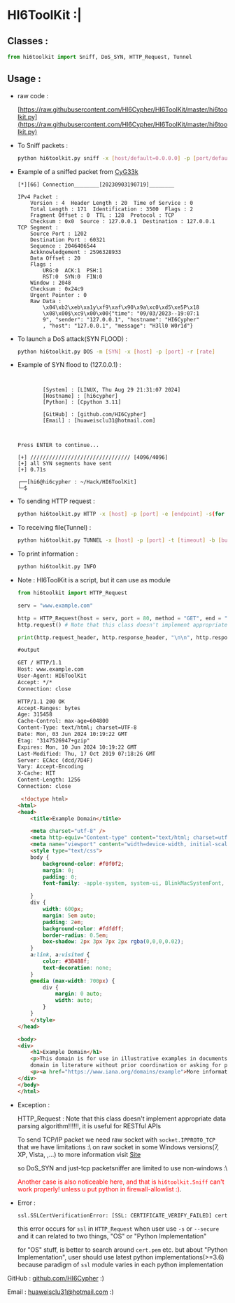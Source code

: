 # HI6ToolKit :|


## Classes :
``` python
from hi6toolkit import Sniff, DoS_SYN, HTTP_Request, Tunnel
```

## Usage :
- raw code :

    [https://raw.githubusercontent.com/HI6Cypher/HI6ToolKit/master/hi6toolkit.py](https://raw.githubusercontent.com/HI6Cypher/HI6ToolKit/master/hi6toolkit.py)


- To Sniff packets :
    ``` bash
    python hi6toolkit.py sniff -x [host/default=0.0.0.0] -p [port/default=0] -m [TCP/UDP/ICMP/]
    ```

- Example of a sniffed packet from [CyG33k](https://github.com/HI6Cypher/CyGeek)
    ``` text
    [*][66] Connection________[20230903190719]________

	IPv4 Packet :
		Version : 4  Header Length : 20  Time of Service : 0
		Total Length : 171  Identification : 3500  Flags : 2
		Fragment Offset : 0  TTL : 128  Protocol : TCP
		Checksum : 0x0  Source : 127.0.0.1  Destination : 127.0.0.1
	TCP Segment :
		Source Port : 1202
		Destination Port : 60321
		Sequence : 2046406544
		Ackknowledgement : 2596328933
		Data Offset : 20
		Flags :
			URG:0  ACK:1  PSH:1
			RST:0  SYN:0  FIN:0
		Window : 2048
		Checksum : 0x24c9
		Urgent Pointer : 0
		Raw Data :
			\x04\xb2\xeb\xa1y\xf9\xaf\x90\x9a\xc0\xd5\xe5P\x18
            \x08\x00$\xc9\x00\x00{"time": "09/03/2023--19:07:1
            9", "sender": "127.0.0.1", "hostname": "HI6Cypher"
            , "host": "127.0.0.1", "message": "H3ll0 W0r1d"}

    ```

- To launch a DoS attack(SYN FLOOD) :
    ``` bash
    python hi6toolkit.py DOS -m [SYN] -x [host] -p [port] -r [rate]
    ```

- Example of SYN flood to (127.0.0.1) :
    ```


            [System] : [LINUX, Thu Aug 29 21:31:07 2024]
            [Hostname] : [hi6cypher]
            [Python] : [Cpython 3.11]

            [GitHub] : [github.com/HI6Cypher]
            [Email] : [huaweisclu31@hotmail.com]



    Press ENTER to continue...

    [+] //////////////////////////////// [4096/4096]
    [+] all SYN segments have sent
    [+] 0.71s

    ┌──[hi6@hi6cypher : ~/Hack/HI6ToolKit]
    └─$
    ```

- To sending HTTP request :
    ``` bash
    python hi6toolkit.py HTTP -x [host] -p [port] -e [endpoint] -s(for https)
    ```

- To receiving file(Tunnel) :
    ``` bash
    python hi6toolkit.py TUNNEL -x [host] -p [port] -t [timeout] -b [buffer]
    ```

- To print information :
    ``` bash
    python hi6toolkit.py INFO
    ```

- Note : HI6ToolKit is a script, but it can use as module
    ``` python
    from hi6toolkit import HTTP_Request

    serv = "www.example.com"

    http = HTTP_Request(host = serv, port = 80, method = "GET", end = "/", https = False)
    http.request() # Note that this class doesn't implement appropriate data parsing algorithm!!!!!!, it is useful for RESTful APIs

    print(http.request_header, http.response_header, "\n\n", http.response)
    ```
    ``` html
    #output

    GET / HTTP/1.1
    Host: www.example.com
    User-Agent: HI6ToolKit
    Accept: */*
    Connection: close

    HTTP/1.1 200 OK
    Accept-Ranges: bytes
    Age: 315458
    Cache-Control: max-age=604800
    Content-Type: text/html; charset=UTF-8
    Date: Mon, 03 Jun 2024 10:19:22 GMT
    Etag: "3147526947+gzip"
    Expires: Mon, 10 Jun 2024 10:19:22 GMT
    Last-Modified: Thu, 17 Oct 2019 07:18:26 GMT
    Server: ECAcc (dcd/7D4F)
    Vary: Accept-Encoding
    X-Cache: HIT
    Content-Length: 1256
    Connection: close

     <!doctype html>
    <html>
    <head>
        <title>Example Domain</title>

        <meta charset="utf-8" />
        <meta http-equiv="Content-type" content="text/html; charset=utf-8" />
        <meta name="viewport" content="width=device-width, initial-scale=1" />
        <style type="text/css">
        body {
            background-color: #f0f0f2;
            margin: 0;
            padding: 0;
            font-family: -apple-system, system-ui, BlinkMacSystemFont, "Segoe UI", "Open Sans", "Helvetica Neue", Helvetica, Arial, sans-serif;

        }
        div {
            width: 600px;
            margin: 5em auto;
            padding: 2em;
            background-color: #fdfdff;
            border-radius: 0.5em;
            box-shadow: 2px 3px 7px 2px rgba(0,0,0,0.02);
        }
        a:link, a:visited {
            color: #38488f;
            text-decoration: none;
        }
        @media (max-width: 700px) {
            div {
                margin: 0 auto;
                width: auto;
            }
        }
        </style>
    </head>

    <body>
    <div>
        <h1>Example Domain</h1>
        <p>This domain is for use in illustrative examples in documents. You may use this
        domain in literature without prior coordination or asking for permission.</p>
        <p><a href="https://www.iana.org/domains/example">More information...</a></p>
    </div>
    </body>
    </html>
    ```

- Exception :

    HTTP_Request : Note that this class doesn't implement appropriate data parsing algorithm!!!!!!, it is useful for RESTful APIs

    To send TCP/IP packet we need raw socket with `socket.IPPROTO_TCP` that
    we have limitations :\ on raw socket in some Windows versions(7, XP, Vista, ,...)
    to more information visit [Site](https://learn.microsoft.com/en-us/windows/win32/winsock/tcp-ip-raw-sockets-2)

    so DoS_SYN and just-tcp packetsniffer are limited to use non-windows :\

    <span style="color:red">Another case is also noticeable here, and that is `hi6toolkit.Sniff` can't work properly! unless u put python in firewall-allowlist :)</span>.
- Error :
    ``` bash
    ssl.SSLCertVerificationError: [SSL: CERTIFICATE_VERIFY_FAILED] certificate verify failed: self signed certificat
    ```
    this error occurs for `ssl` in `HTTP_Request` when user use `-s` or `--secure` and it can related to two things, "OS" or "Python Implementation"

    for "OS" stuff, is better to search around `cert.pem` etc.
    but about "Python Implementation", user should use latest python implementations(>=3.6) because paradigm of `ssl` module varies in each python
    implementation

GitHub : [github.com/HI6Cypher](https://github.com/HI6Cypher) :)

Email : [huaweisclu31@hotmail.com](mailto:huaweisclu31@hotmail.com) :)
